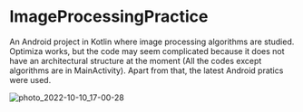 # ImageProcessingPractice
An Android project in Kotlin where image processing algorithms are studied. 
Optimiza works, but the code may seem complicated because it does not have an architectural structure at the moment (All the codes except algorithms are in MainActivity). 
Apart from that, the latest Android pratics were used.

![photo_2022-10-10_17-00-28](https://user-images.githubusercontent.com/43733328/194883928-f15bc947-ad5e-4939-8bc7-101491c5ea78.jpg)
